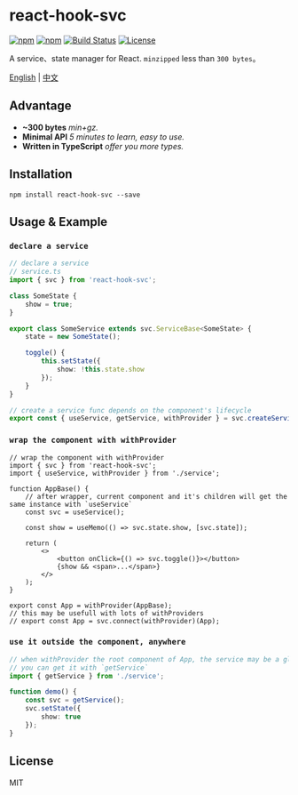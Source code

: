 # react-hook-svc

[![npm][react-hook-svc-icon]][react-hook-svc-npm]
[![npm][react-hook-svc-bundle]][react-hook-svc-npm]
[![Build Status](https://img.shields.io/github/actions/workflow/status/shalldie/hook-service/ci.yml?branch=master&label=build&logo=github&style=flat-square)](https://github.com/shalldie/hook-service/actions)
[![License](https://img.shields.io/npm/l/react-hook-svc?logo=github&style=flat-square)](https://github.com/shalldie/hook-service)

A service、state manager for React. `minzipped` less than `300 bytes`。

[English](./README.md) | [中文](./README.zh-CN.md)

## Advantage

-   **~300 bytes** _min+gz._
-   **Minimal API** _5 minutes to learn, easy to use._
-   **Written in TypeScript** _offer you more types._

## Installation

    npm install react-hook-svc --save

## Usage & Example

### `declare a service`

```ts
// declare a service
// service.ts
import { svc } from 'react-hook-svc';

class SomeState {
    show = true;
}

export class SomeService extends svc.ServiceBase<SomeState> {
    state = new SomeState();

    toggle() {
        this.setState({
            show: !this.state.show
        });
    }
}

// create a service func depends on the component's lifecycle
export const { useService, getService, withProvider } = svc.createServiceCtx(SomeService);
```

### `wrap the component with withProvider`

```tsx
// wrap the component with withProvider
import { svc } from 'react-hook-svc';
import { useService, withProvider } from './service';

function AppBase() {
    // after wrapper, current component and it's children will get the same instance with `useService`
    const svc = useService();

    const show = useMemo(() => svc.state.show, [svc.state]);

    return (
        <>
            <button onClick={() => svc.toggle()}></button>
            {show && <span>...</span>}
        </>
    );
}

export const App = withProvider(AppBase);
// this may be usefull with lots of withProviders
// export const App = svc.connect(withProvider)(App);
```

### `use it outside the component, anywhere`

```ts
// when withProvider the root component of App, the service may be a global one.
// you can get it with `getService`
import { getService } from './service';

function demo() {
    const svc = getService();
    svc.setState({
        show: true
    });
}
```

## License

MIT

<!-- react-hook-svc -->

[react-hook-svc-icon]: https://img.shields.io/npm/v/react-hook-svc.svg?logo=npm&style=flat-square
[react-hook-svc-npm]: https://www.npmjs.com/package/react-hook-svc
[react-hook-svc-bundle]: https://img.shields.io/bundlephobia/minzip/react-hook-svc?logo=npm&style=flat-square
